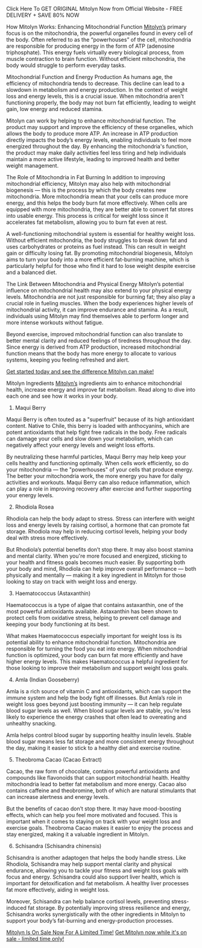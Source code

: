Click Here To GET ORIGINAL Mitolyn Now from Official Website - FREE DELIVERY + SAVE 80% NOW 

How Mitolyn Works: Enhancing Mitochondrial Function​
[Mitolyn’s](https://tinyurl.com/4rakhpar) primary focus is on the mitochondria, the powerful organelles found in every cell of the body. Often referred to as the “powerhouses” of the cell, mitochondria are responsible for producing energy in the form of ATP (adenosine triphosphate). This energy fuels virtually every biological process, from muscle contraction to brain function. Without efficient mitochondria, the body would struggle to perform everyday tasks.

Mitochondrial Function and Energy Production​
As humans age, the efficiency of mitochondria tends to decrease. This decline can lead to a slowdown in metabolism and energy production. In the context of weight loss and energy levels, this is a crucial issue. When mitochondria aren't functioning properly, the body may not burn fat efficiently, leading to weight gain, low energy and reduced stamina.

Mitolyn can work by helping to enhance mitochondrial function. The product may support and improve the efficiency of these organelles, which allows the body to produce more ATP. An increase in ATP production directly impacts the body’s energy levels, enabling individuals to feel more energized throughout the day. By enhancing the mitochondria's function, the product may make daily activities feel less tiring and help individuals maintain a more active lifestyle, leading to improved health and better weight management.

 
The Role of Mitochondria in Fat Burning​
In addition to improving mitochondrial efficiency, Mitolyn may also help with mitochondrial biogenesis — this is the process by which the body creates new mitochondria. More mitochondria mean that your cells can produce more energy, and this helps the body burn fat more effectively. When cells are equipped with more mitochondria, they are better able to convert fat stores into usable energy. This process is critical for weight loss since it accelerates fat metabolism, allowing you to burn fat even at rest.

A well-functioning mitochondrial system is essential for healthy weight loss. Without efficient mitochondria, the body struggles to break down fat and uses carbohydrates or proteins as fuel instead. This can result in weight gain or difficulty losing fat. By promoting mitochondrial biogenesis, Mitolyn aims to turn your body into a more efficient fat-burning machine, which is particularly helpful for those who find it hard to lose weight despite exercise and a balanced diet.

The Link Between Mitochondria and Physical Energy​
Mitolyn’s potential influence on mitochondrial health may also extend to your physical energy levels. Mitochondria are not just responsible for burning fat; they also play a crucial role in fueling muscles. When the body experiences higher levels of mitochondrial activity, it can improve endurance and stamina. As a result, individuals using Mitolyn may find themselves able to perform longer and more intense workouts without fatigue.

Beyond exercise, improved mitochondrial function can also translate to better mental clarity and reduced feelings of tiredness throughout the day. Since energy is derived from ATP production, increased mitochondrial function means that the body has more energy to allocate to various systems, keeping you feeling refreshed and alert.

[Get started today and see the difference Mitolyn can make!](https://tinyurl.com/4rakhpar)

Mitolyn Ingredients​
[Mitolyn’s](https://tinyurl.com/4rakhpar) ingredients aim to enhance mitochondrial health, increase energy and improve fat metabolism. Read along to dive into each one and see how it works in your body.

1. Maqui Berry

Maqui Berry is often touted as a "superfruit" because of its high antioxidant content. Native to Chile, this berry is loaded with anthocyanins, which are potent antioxidants that help fight free radicals in the body. Free radicals can damage your cells and slow down your metabolism, which can negatively affect your energy levels and weight loss efforts.

By neutralizing these harmful particles, Maqui Berry may help keep your cells healthy and functioning optimally. When cells work efficiently, so do your mitochondria — the "powerhouses" of your cells that produce energy. The better your mitochondria work, the more energy you have for daily activities and workouts. Maqui Berry can also reduce inflammation, which can play a role in improving recovery after exercise and further supporting your energy levels.

2. Rhodiola Rosea

Rhodiola can help the body adapt to stress. Stress can interfere with weight loss and energy levels by raising cortisol, a hormone that can promote fat storage. Rhodiola may help in reducing cortisol levels, helping your body deal with stress more effectively.

But Rhodiola’s potential benefits don’t stop there. It may also boost stamina and mental clarity. When you're more focused and energized, sticking to your health and fitness goals becomes much easier. By supporting both your body and mind, Rhodiola can help improve overall performance — both physically and mentally — making it a key ingredient in Mitolyn for those looking to stay on track with weight loss and energy.

3. Haematococcus (Astaxanthin)

Haematococcus is a type of algae that contains astaxanthin, one of the most powerful antioxidants available. Astaxanthin has been shown to protect cells from oxidative stress, helping to prevent cell damage and keeping your body functioning at its best.

What makes Haematococcus especially important for weight loss is its potential ability to enhance mitochondrial function. Mitochondria are responsible for turning the food you eat into energy. When mitochondrial function is optimized, your body can burn fat more efficiently and have higher energy levels. This makes Haematococcus a helpful ingredient for those looking to improve their metabolism and support weight loss goals.

4. Amla (Indian Gooseberry)

Amla is a rich source of vitamin C and antioxidants, which can support the immune system and help the body fight off illnesses. But Amla’s role in weight loss goes beyond just boosting immunity — it can help regulate blood sugar levels as well. When blood sugar levels are stable, you're less likely to experience the energy crashes that often lead to overeating and unhealthy snacking.

Amla helps control blood sugar by supporting healthy insulin levels. Stable blood sugar means less fat storage and more consistent energy throughout the day, making it easier to stick to a healthy diet and exercise routine.

5. Theobroma Cacao (Cacao Extract)

Cacao, the raw form of chocolate, contains powerful antioxidants and compounds like flavonoids that can support mitochondrial health. Healthy mitochondria lead to better fat metabolism and more energy. Cacao also contains caffeine and theobromine, both of which are natural stimulants that can increase alertness and energy levels.

But the benefits of cacao don’t stop there. It may have mood-boosting effects, which can help you feel more motivated and focused. This is important when it comes to staying on track with your weight loss and exercise goals. Theobroma Cacao makes it easier to enjoy the process and stay energized, making it a valuable ingredient in Mitolyn.

6. Schisandra (Schisandra chinensis)

Schisandra is another adaptogen that helps the body handle stress. Like Rhodiola, Schisandra may help support mental clarity and physical endurance, allowing you to tackle your fitness and weight loss goals with focus and energy. Schisandra could also support liver health, which is important for detoxification and fat metabolism. A healthy liver processes fat more effectively, aiding in weight loss.

Moreover, Schisandra can help balance cortisol levels, preventing stress-induced fat storage. By potentially improving stress resilience and energy, Schisandra works synergistically with the other ingredients in Mitolyn to support your body’s fat-burning and energy-production processes.

[Mitolyn Is On Sale Now For A Limited Time!](https://tinyurl.com/4rakhpar)
[Get Mitolyn now while it's on sale - limited time only!](https://tinyurl.com/4rakhpar)
